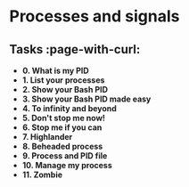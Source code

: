 # Processes and signals
## Tasks :page-with-curl:
* **0. What is my PID**
* **1. List your processes**
* **2. Show your Bash PID**
* **3. Show your Bash PID made easy**
* **4. To infinity and beyond**
* **5. Don't stop me now!**
* **6. Stop me if you can**
* **7. Highlander**
* **8. Beheaded process**
* **9. Process and PID file**
* **10. Manage my process**
* **11. Zombie**
